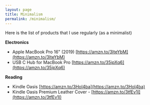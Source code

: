 ```yaml
---
layout: page
title: Minimalism
permalink: /minimalism/
---
```


Here is the list of products that I use regularly (as a minimalist)

**Electronics**
* Apple MacBook Pro 16" (2019) [https://amzn.to/3IteYbM](https://amzn.to/3IteYbM)
* USB C Hub for MacBook Pro [https://amzn.to/35ipXq6](https://amzn.to/35ipXq6)

**Reading**
* Kindle Oasis [https://amzn.to/3HoI4ba](https://amzn.to/3HoI4ba)
* Kindle Oasis Premium Leather Cover - [https://amzn.to/3tfEv1I](https://amzn.to/3tfEv1I)
